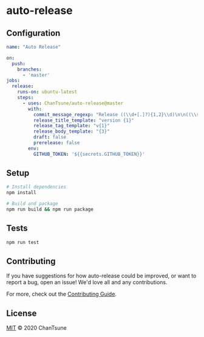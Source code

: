 # auto-release

## Configuration

```yml
name: "Auto Release"

on:
  push:
    branches:
      - 'master'
jobs:
  release:
    runs-on: ubuntu-latest
    steps:
      - uses: ChanTsune/auto-release@master
        with:
          commit_message_regexp: "Release ((\\d+[.]?){1,2}\\d)\n\n((\\s|\\S)+)"
          release_title_template: "version {1}"
          release_tag_template: "v{1}"
          release_body_template: "{3}"
          draft: false
          prerelease: false
        env:
          GITHUB_TOKEN: '${{secrets.GITHUB_TOKEN}}'
```

## Setup

```sh
# Install dependencies
npm install

# Build and package
npm run build && npm run package
```

## Tests

```sh
npm run test
```

## Contributing

If you have suggestions for how auto-release could be improved, or want to report a bug, open an issue! We'd love all and any contributions.

For more, check out the [Contributing Guide](CONTRIBUTING.md).

## License

[MIT](LICENSE) © 2020 ChanTsune
